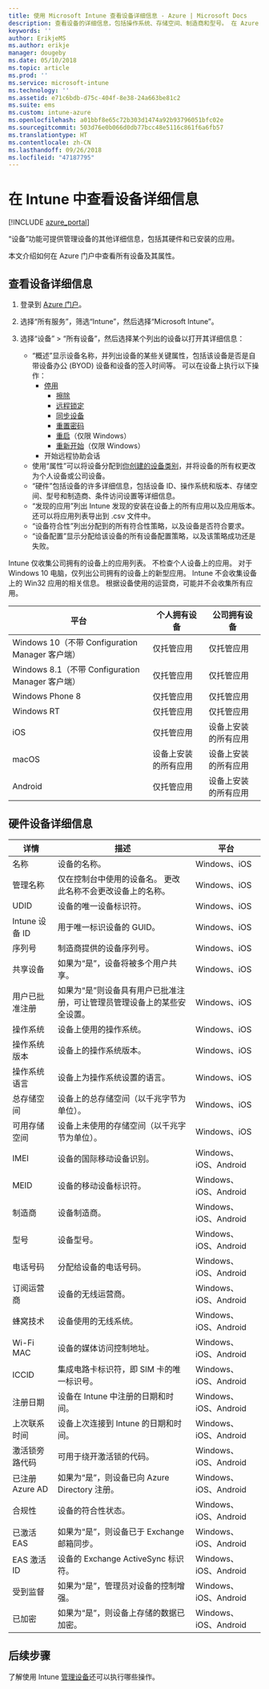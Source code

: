 ```yaml
---
title: 使用 Microsoft Intune 查看设备详细信息 - Azure | Microsoft Docs
description: 查看设备的详细信息，包括操作系统、存储空间、制造商和型号。 在 Azure 的 Microsoft Intune 中获取已安装应用的列表、检查符合性策略和设置 TeamViewer。 类似于查看管理设备的清单。
keywords: ''
author: ErikjeMS
ms.author: erikje
manager: dougeby
ms.date: 05/10/2018
ms.topic: article
ms.prod: ''
ms.service: microsoft-intune
ms.technology: ''
ms.assetid: e71c6bdb-d75c-404f-8e38-24a663be81c2
ms.suite: ems
ms.custom: intune-azure
ms.openlocfilehash: a01bbf8e65c72b303d1474a92b93796051bfc02e
ms.sourcegitcommit: 503d76e0b066d0db77bcc48e5116c861f6a6fb57
ms.translationtype: HT
ms.contentlocale: zh-CN
ms.lasthandoff: 09/26/2018
ms.locfileid: "47187795"
---
```

# <a name="see-device-details-in-intune"></a>在 Intune 中查看设备详细信息

[!INCLUDE [azure_portal](./includes/azure_portal.md)]

“设备”功能可提供管理设备的其他详细信息，包括其硬件和已安装的应用。

本文介绍如何在 Azure 门户中查看所有设备及其属性。

## <a name="view-the-device-details"></a>查看设备详细信息

1. 登录到 [Azure 门户](https://portal.azure.com)。
2. 选择“所有服务”，筛选“Intune”，然后选择“Microsoft Intune”。
3. 选择“设备” > “所有设备”，然后选择某个列出的设备以打开其详细信息：

   - “概述”显示设备名称，并列出设备的某些关键属性，包括该设备是否是自带设备办公 (BYOD) 设备和设备的签入时间等。 可以在设备上执行以下操作：
      - [停用](devices-wipe.md#retire)
        - [擦除](devices-wipe.md#wipe)
        - [远程锁定](device-remote-lock.md)
        - [同步设备](device-sync.md)
        - [重置密码](device-passcode-reset.md)
        - [重启](device-restart.md)（仅限 Windows）
        - [重新开始](device-fresh-start.md)（仅限 Windows）
     - 开始远程协助会话
   - 使用“属性”可以将设备分配到[你创建的设备类别](device-group-mapping.md)，并将设备的所有权更改为个人设备或公司设备。
   - “硬件”包括设备的许多详细信息，包括设备 ID、操作系统和版本、存储空间、型号和制造商、条件访问设置等详细信息。
   - “发现的应用”列出 Intune 发现的安装在设备上的所有应用以及应用版本。 还可以将应用列表导出到 .csv 文件中。
   - “设备符合性”列出分配到的所有符合性策略，以及设备是否符合要求。
   - “设备配置”显示分配给该设备的所有设备配置策略，以及该策略成功还是失败。

Intune 仅收集公司拥有的设备上的应用列表。 不检查个人设备上的应用。 对于 Windows 10 电脑，仅列出公司拥有的设备上的新型应用。 Intune 不会收集设备上的 Win32 应用的相关信息。 根据设备使用的运营商，可能并不会收集所有应用。

|平台|个人拥有设备|公司拥有设备|  
|--------------|---------------------------------|--------------------------------|  
|Windows 10（不带 Configuration Manager 客户端）|仅托管应用|仅托管应用|
|Windows 8.1（不带 Configuration Manager 客户端）|仅托管应用|仅托管应用|  
|Windows Phone 8|仅托管应用|仅托管应用|  
|Windows RT|仅托管应用|仅托管应用|  
|iOS|仅托管应用|设备上安装的所有应用|
|macOS|设备上安装的所有应用|设备上安装的所有应用|  
|Android|仅托管应用|设备上安装的所有应用|  

## <a name="hardware-device-details"></a>硬件设备详细信息

|详情|描述|平台| 
|--------------|----------------------|----|  
|名称|设备的名称。|Windows、iOS|
|管理名称|仅在控制台中使用的设备名。 更改此名称不会更改设备上的名称。|Windows、iOS|
|UDID|设备的唯一设备标识符。|Windows、iOS|
|Intune 设备 ID|用于唯一标识设备的 GUID。|Windows、iOS|
|序列号|制造商提供的设备序列号。|Windows、iOS|
|共享设备|如果为“是”，设备将被多个用户共享。|Windows、iOS|
|用户已批准注册|如果为“是”则设备具有用户已批准注册，可让管理员管理设备上的某些安全设置。|Windows、iOS|
|操作系统|设备上使用的操作系统。|Windows、iOS|
|操作系统版本|设备上的操作系统版本。|Windows、iOS|
|操作系统语言|设备上为操作系统设置的语言。|Windows、iOS|
|总存储空间|设备上的总存储空间（以千兆字节为单位）。|Windows、iOS|
|可用存储空间|设备上未使用的存储空间（以千兆字节为单位）。|Windows、iOS|
|IMEI|设备的国际移动设备识别。|Windows、iOS、Android|
|MEID|设备的移动设备标识符。|Windows、iOS、Android|
|制造商|设备制造商。|Windows、iOS、Android|
|型号|设备型号。|Windows、iOS、Android|
|电话号码|分配给设备的电话号码。|Windows、iOS、Android|
|订阅运营商|设备的无线运营商。|Windows、iOS、Android|
|蜂窝技术|设备使用的无线系统。|Windows、iOS、Android|
|Wi-Fi MAC|设备的媒体访问控制地址。|Windows、iOS、Android|
|ICCID|集成电路卡标识符，即 SIM 卡的唯一标识号。|Windows、iOS、Android|
|注册日期|设备在 Intune 中注册的日期和时间。|Windows、iOS、Android|
|上次联系时间|设备上次连接到 Intune 的日期和时间。|Windows、iOS、Android|
|激活锁旁路代码|可用于绕开激活锁的代码。|Windows、iOS、Android|
|已注册 Azure AD|如果为“是”，则设备已向 Azure Directory 注册。|Windows、iOS、Android|
|合规性|设备的符合性状态。|Windows、iOS、Android|
|已激活 EAS|如果为“是”，则设备已于 Exchange 邮箱同步。|Windows、iOS、Android|
|EAS 激活 ID|设备的 Exchange ActiveSync 标识符。|Windows、iOS、Android|
|受到监督|如果为“是”，管理员对设备的控制增强。|Windows、iOS、Android|
|已加密|如果为“是”，则设备上存储的数据已加密。|Windows、iOS、Android|



## <a name="next-steps"></a>后续步骤
了解使用 Intune [管理设备](device-management.md)还可以执行哪些操作。